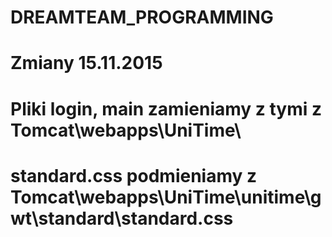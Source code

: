 # DREAMTEAM_PROGRAMMING
# Zmiany 15.11.2015
# Pliki login, main zamieniamy z tymi z Tomcat\webapps\UniTime\
# standard.css podmieniamy z Tomcat\webapps\UniTime\unitime\gwt\standard\standard.css
